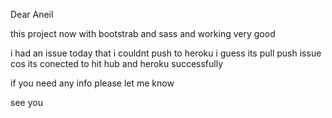 Dear Aneil

this project now with bootstrab and sass and working very good

i had an issue today that i couldnt push to heroku i guess its pull push issue cos its conected to hit hub and heroku successfully

if you need any info please let me know

see you

